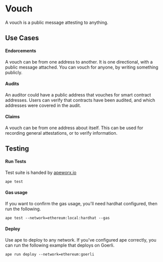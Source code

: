 # Vouch

A vouch is a public message attesting to anything. 

## Use Cases

#### Endorcements

A vouch can be from one address to another. It is one directional, with a public message attached. You can vouch for anyone, by writing something publicly.

#### Audits

An auditor could have a public address that vouches for smart contract addresses. Users can verify that contracts have been audited, and which addresses were covered in the audit.

#### Claims

A vouch can be from one address about itself. This can be used for recording general attestations, or to verify information.


## Testing

#### Run Tests
Test suite is handed by [apeworx.io](https://apeworx.io)

```
ape test 
```

#### Gas usage

If you want to confirm the gas usage, you'll need hardhat configured, then run the following.

```
ape test --network=ethereum:local:hardhat --gas   
```


#### Deploy
Use ape to deploy to any network. If you've configured ape correctly, you can run the following example that deploys on Goerli.

```
ape run deploy --network=ethereum:goerli
```